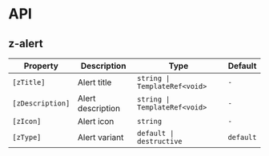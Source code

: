 # API

## z-alert

| Property         | Description       | Type                          | Default   |
| ---------------- | ----------------- | ----------------------------- | --------- |
| `[zTitle]`       | Alert title       | `string \| TemplateRef<void>` | `-`       |
| `[zDescription]` | Alert description | `string \| TemplateRef<void>` | `-`       |
| `[zIcon]`        | Alert icon        | `string`                      | `-`       |
| `[zType]`        | Alert variant     | `default \| destructive`      | `default` |
